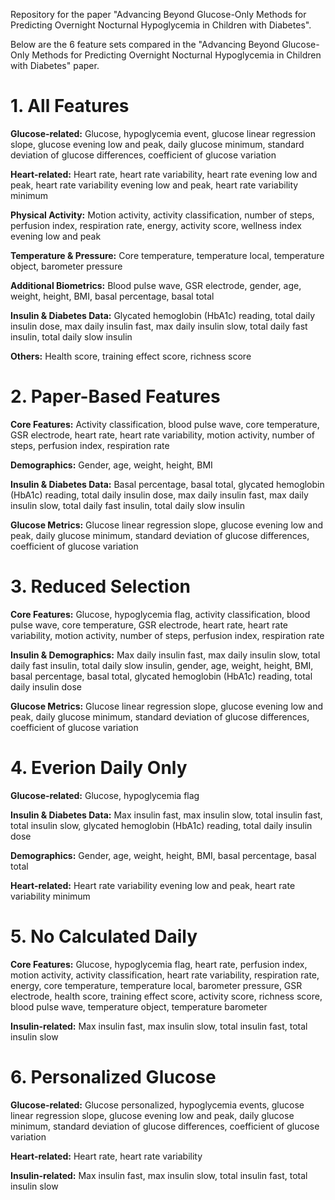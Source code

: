 Repository for the paper "Advancing Beyond Glucose-Only Methods for Predicting Overnight Nocturnal Hypoglycemia in Children with Diabetes".

Below are the 6 feature sets compared in the "Advancing Beyond Glucose-Only Methods for Predicting Overnight Nocturnal Hypoglycemia in Children with Diabetes" paper.

# 1. All Features
**Glucose-related:**
Glucose, hypoglycemia event, glucose linear regression slope, glucose evening low and peak, daily glucose minimum, standard deviation of glucose differences, coefficient of glucose variation

**Heart-related:**
Heart rate, heart rate variability, heart rate evening low and peak, heart rate variability evening low and peak, heart rate variability minimum

**Physical Activity:**
Motion activity, activity classification, number of steps, perfusion index, respiration rate, energy, activity score, wellness index evening low and peak

**Temperature & Pressure:**
Core temperature, temperature local, temperature object, barometer pressure

**Additional Biometrics:**
Blood pulse wave, GSR electrode, gender, age, weight, height, BMI, basal percentage, basal total

**Insulin & Diabetes Data:**
Glycated hemoglobin (HbA1c) reading, total daily insulin dose, max daily insulin fast, max daily insulin slow, total daily fast insulin, total daily slow insulin

**Others:**
Health score, training effect score, richness score

# 2. Paper-Based Features
**Core Features:**
Activity classification, blood pulse wave, core temperature, GSR electrode, heart rate, heart rate variability, motion activity, number of steps, perfusion index, respiration rate

**Demographics:**
Gender, age, weight, height, BMI

**Insulin & Diabetes Data:**
Basal percentage, basal total, glycated hemoglobin (HbA1c) reading, total daily insulin dose, max daily insulin fast, max daily insulin slow, total daily fast insulin, total daily slow insulin

**Glucose Metrics:**
Glucose linear regression slope, glucose evening low and peak, daily glucose minimum, standard deviation of glucose differences, coefficient of glucose variation

# 3. Reduced Selection
**Core Features:**
Glucose, hypoglycemia flag, activity classification, blood pulse wave, core temperature, GSR electrode, heart rate, heart rate variability, motion activity, number of steps, perfusion index, respiration rate

**Insulin & Demographics:**
Max daily insulin fast, max daily insulin slow, total daily fast insulin, total daily slow insulin, gender, age, weight, height, BMI, basal percentage, basal total, glycated hemoglobin (HbA1c) reading, total daily insulin dose

**Glucose Metrics:**
Glucose linear regression slope, glucose evening low and peak, daily glucose minimum, standard deviation of glucose differences, coefficient of glucose variation

# 4. Everion Daily Only
**Glucose-related:**
Glucose, hypoglycemia flag

**Insulin & Diabetes Data:**
Max insulin fast, max insulin slow, total insulin fast, total insulin slow, glycated hemoglobin (HbA1c) reading, total daily insulin dose

**Demographics:**
Gender, age, weight, height, BMI, basal percentage, basal total

**Heart-related:**
Heart rate variability evening low and peak, heart rate variability minimum

# 5. No Calculated Daily
**Core Features:**
Glucose, hypoglycemia flag, heart rate, perfusion index, motion activity, activity classification, heart rate variability, respiration rate, energy, core temperature, temperature local, barometer pressure, GSR electrode, health score, training effect score, activity score, richness score, blood pulse wave, temperature object, temperature barometer

**Insulin-related:**
Max insulin fast, max insulin slow, total insulin fast, total insulin slow

# 6. Personalized Glucose
**Glucose-related:**
Glucose personalized, hypoglycemia events, glucose linear regression slope, glucose evening low and peak, daily glucose minimum, standard deviation of glucose differences, coefficient of glucose variation

**Heart-related:**
Heart rate, heart rate variability

**Insulin-related:**
Max insulin fast, max insulin slow, total insulin fast, total insulin slow
